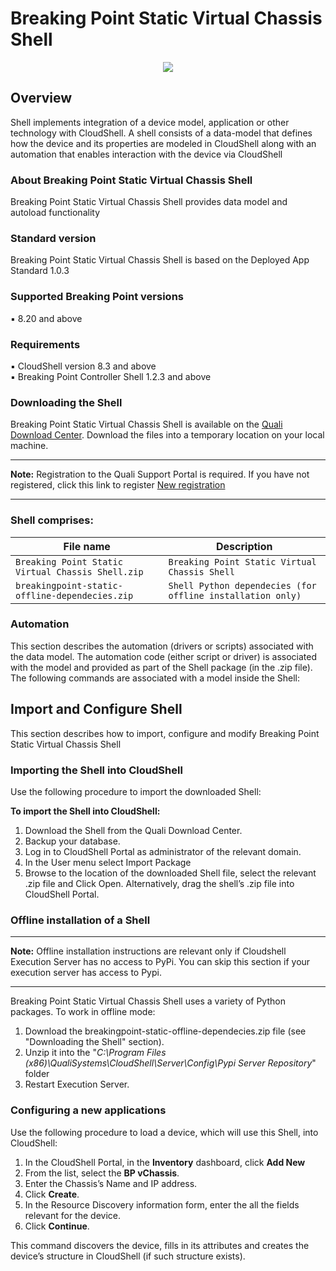 # Breaking Point Static Virtual Chassis Shell 
<p align="center">
<img src="https://github.com/QualiSystems/devguide_source/raw/master/logo.png"></img>
</p>

## Overview
Shell implements integration of a device model, application or other technology with CloudShell. A shell consists of a data-model that defines how the device and its properties are modeled in CloudShell along with an automation that enables interaction with the device via CloudShell

### About Breaking Point Static Virtual Chassis Shell
Breaking Point Static Virtual Chassis Shell provides data model and autoload functionality

### Standard version
Breaking Point Static Virtual Chassis Shell is based on the Deployed App Standard 1.0.3

### Supported Breaking Point versions
▪ 8.20 and above

### Requirements
▪ CloudShell version 8.3 and above<br>
▪ Breaking Point Controller Shell 1.2.3 and above


### Downloading the Shell
Breaking Point Static Virtual Chassis Shell is available on the [Quali Download Center](https://support.quali.com/entries/87063688-Solution-Pack-Download-Center).
Download the files into a temporary location on your local machine.
___
**Note:** Registration to the Quali Support Portal is required. If you have not registered,
click this link to register [New registration](http://portal.qualisystems.com/entries/43187197)
___

### Shell comprises:
|File name|Description|
|---|---|
|`Breaking Point Static Virtual Chassis Shell.zip`|`Breaking Point Static Virtual Chassis Shell`|
|`breakingpoint-static-offline-dependecies.zip`|`Shell Python dependecies (for offline installation only)`|

### Automation
This section describes the automation (drivers or scripts) associated with the data model. The automation code (either script or driver) is associated with the model and provided as part of the Shell package (in the .zip file). The following commands are associated with a model inside the Shell:

## Import and Configure Shell
This section describes how to import, configure and modify Breaking Point Static Virtual Chassis Shell

### Importing the Shell into CloudShell
Use the following procedure to import the downloaded Shell:

**To import the Shell into CloudShell:**
  1. Download the Shell from the Quali Download Center.
  2. Backup your database.
  3. Log in to CloudShell Portal as administrator of the relevant domain.
  4. In the User menu select Import Package
  5. Browse to the location of the downloaded Shell file, select the relevant .zip file and Click Open. Alternatively, drag   the shell’s .zip file into CloudShell Portal.

### Offline installation of a Shell
___
**Note:** Offline installation instructions are relevant only if Cloudshell Execution Server has no access to PyPi. You can skip this section if your execution server has access to Pypi.
___
Breaking Point Static Virtual Chassis Shell uses a variety of Python packages. To work in offline mode:
  1. Download the breakingpoint-static-offline-dependecies.zip file (see "Downloading the Shell" section).
  2. Unzip it into the "_C:\Program Files (x86)\QualiSystems\CloudShell\Server\Config\Pypi Server Repository_" folder
  3. Restart Execution Server.

### Configuring a new applications
Use the following procedure to load a device, which will use this Shell, into CloudShell:
  1. In the CloudShell Portal, in the **Inventory** dashboard, click **Add New**
  2. From the list, select the **BP vChassis**.
  3. Enter the Chassis’s Name and IP address.
  4. Click **Create**.
  5. In the Resource Discovery information form, enter the all the fields relevant for
the device.
  6. Click **Continue**.

This command discovers the device, fills in its attributes and creates the device’s
structure in CloudShell (if such structure exists).
